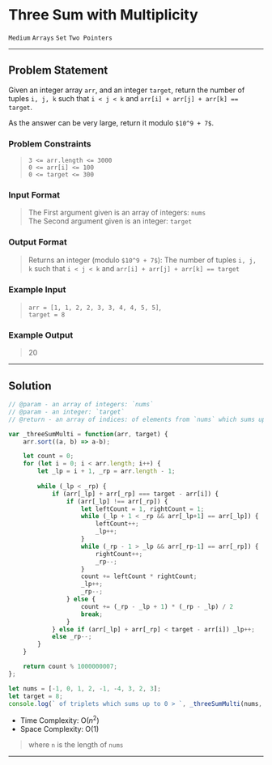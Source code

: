 # Three Sum with Multiplicity

`Medium`
`Arrays`
`Set`
`Two Pointers`

----------

## Problem Statement

Given an integer array `arr`, and an integer `target`, return the number of tuples `i, j, k` such that `i < j < k` and `arr[i] + arr[j] + arr[k] == target`.

As the answer can be very large, return it modulo `$10^9 + 7$`.

### Problem Constraints

> `3 <= arr.length <= 3000`  
`0 <= arr[i] <= 100`  
`0 <= target <= 300`

### Input Format

> The First argument given is an array of integers: `nums`  
The Second argument given is an integer: `target`

### Output Format

> Returns an integer (modulo `$10^9 + 7$`): The number of tuples `i, j, k` such that `i < j < k` and `arr[i] + arr[j] + arr[k] == target`

### Example Input

> `arr = [1, 1, 2, 2, 3, 3, 4, 4, 5, 5]`,  
`target = 8`

### Example Output

> 20

----------

## Solution

```javascript
// @param - an array of integers: `nums`  
// @param - an integer: `target`
// @return - an array of indices: of elements from `nums` which sums up to the `target`

var _threeSumMulti = function(arr, target) {
    arr.sort((a, b) => a-b); 

    let count = 0;
    for (let i = 0; i < arr.length; i++) {
        let _lp = i + 1, _rp = arr.length - 1;
        
        while (_lp < _rp) {
            if (arr[_lp] + arr[_rp] === target - arr[i]) {
                if (arr[_lp] !== arr[_rp]) {
                    let leftCount = 1, rightCount = 1;
                    while (_lp + 1 < _rp && arr[_lp+1] == arr[_lp]) {
                        leftCount++;
                        _lp++;
                    }
                    while (_rp - 1 > _lp && arr[_rp-1] == arr[_rp]) {
                        rightCount++;
                        _rp--;
                    }
                    count += leftCount * rightCount;
                    _lp++;
                    _rp--;
                } else {
                    count += (_rp - _lp + 1) * (_rp - _lp) / 2
                    break;
                }
            } else if (arr[_lp] + arr[_rp] < target - arr[i]) _lp++;
            else _rp--;
        }
    }

    return count % 1000000007;
};

let nums = [-1, 0, 1, 2, -1, -4, 3, 2, 3];
let target = 8;
console.log(` of triplets which sums up to 0 > `, _threeSumMulti(nums, target));
```

- Time Complexity: O($n^2$)
- Space Complexity: O($1$)

> where `n` is the length of `nums`

----------
